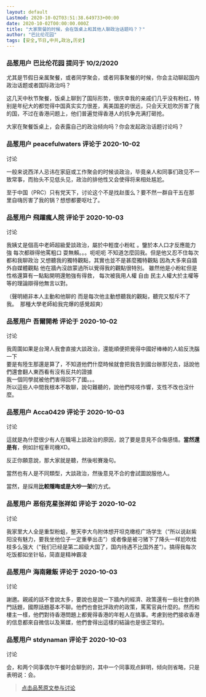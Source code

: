 ```yaml
---
layout: default
Lastmod: 2020-10-02T03:51:38.649733+00:00
date: 2020-10-02T00:00:00.000Z
title: "大家聚餐的时候，会在饭桌上和其他人聊政治话题吗？？"
author: "巴比伦花园"
tags: [安全,节日,中共,政治,历史]
---
```



### 品葱用户 **巴比伦花园** 提问于 10/2/2020
    
尤其是节假日亲属聚餐，或者同学聚会，或者同事聚餐的时候，你会主动聊起国内政治话题或者国际政治吗？  
  
这几天中秋节聚餐，饭桌上聊到了国际形势，很庆幸我的亲戚们几乎没有粉红，特别是年纪大的都觉得中国真实实力很差，离美国差的很远，只会天天尬吹厉害了我的国，不过在香港问题上，他们普遍觉得香港人的抗争充满打砸抢。  
  
大家在聚餐饭桌上，会表露自己的政治倾向吗？你会发起政治话题讨论吗？
    
                

### 品葱用户 **peacefulwaters** 评论于 2020-10-02
讨论

        
一般来说西洋人忌讳在家庭或工作聚会的时候谈政治，毕竟亲人和同事们政见不一致常事，而抬头不见低头见，政治的排他性又会使得将来相处尴尬。  
  
至于中国（PRC）只有党天下，讨论这个不是找赵蛋么？要不然一群自干五在那里自嗨厉害了我的锅？想想都要呕吐了。
        
                

### 品葱用户 **飛躍瘋人院** 评论于 2020-10-03
讨论

        
我姨丈是個高中老師超級愛談政治，屬於中輕度小粉紅 。鑒於本人口才反應能力強 每次都辯得他罵粗口 耍無賴。。。呃呃呃 不知道怎麼回我。但是他又忍不住每次都和我聊政治 又想聽我的獨特觀點，其實也並不是甚麼獨特觀點 因為大多來自牆外自媒體觀點 他在牆內沒啟蒙過所以覺得我的觀點很特別。 雖然他是小粉紅但是性格還算有一點點開明還勉強有得救， 每次被我用人權 自由 民主人權大於主權等等的理論辯得他無言以對。    
  
（聲明絕非本人主動和他聊的 而是每次他主動想聽我的觀點，聽完又駁斥不了我。  那種大學老師給我完爆的感覺超爽）
        
                

### 品葱用户 **吾爾開希** 评论于 2020-10-02
讨论

        
我周圍如果是台灣人我會直接大談政治，還能順便把覺得中國好棒棒的人給反洗腦一下  
要是有陸生那還是算了，不知道他們什麼時候就會把我告到國台辦那兒去，話說他們還會翻人東西看有沒有反共的證據  
我一個同學就被他們害得回不了國。。。  
所以這些人中間我根本不敢聊，說句難聽的，說他們吱吱作響，支性不改也沒什麼。
        
                

### 品葱用户 **Acca0429** 评论于 2020-10-03
讨论

        
這就是為什麼很少有人在職場上談政治的原因，說了要是意見不合傷感情。**當然還是有**，例如計程車司機XD。  
  
反正你願意說，那大家就是聽，然後啦賽幾句。  
  
當然也有人是不同類型，大談政治，然後意見不合的會試圖說服他人。  
  
當然，是採用**比較隱晦或是大吵一架**的方式。
        
                

### 品葱用户 **恶俗克星张祥如** 评论于 2020-10-02
讨论

        
我家里大人全是重型粉蛆，整天李大鸟附体想开坦克橄榄广场学生（“所以说赵紫阳没有魅力，要我坐他位子一定重拳出击”）或者像是被刁猪下了降头一样尬吹桂枝多么强大（“我们已经是第二超级大国了，国内待遇不比国外差”）。搞得我每次吃饭都如坐针毡，简直是精神霸凌
        
                

### 品葱用户 **海南雞飯** 评论于 2020-10-03
讨论

        
謝邀。親戚的話不會說太多，要說也是說一下牆內的經濟、政策還有一些社會的熱門話題，國際話題基本不聊。他們也會批評政府的政策，罵罵官員什麼的。然而和樓主一樣，他們對待香港問題上都覺得香港的年輕人在搞事。考慮到他們接收香港的信息都來自微信以及黨媒，他們會得出這樣的結論也是很正常的。
        
                

### 品葱用户 **stdynaman** 评论于 2020-10-03
讨论

        
会，和两个同事偶尔午餐时会聊到的，其中一个同事观点鲜明，倾向则省略，只是表明说：会。
        
                





> [点击品葱原文参与讨论](https://pincong.rocks/question/31659)

